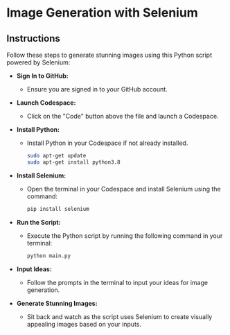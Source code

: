 # Image Generation with Selenium

## Instructions

Follow these steps to generate stunning images using this Python script powered by Selenium:

- **Sign In to GitHub:**
  - Ensure you are signed in to your GitHub account.

- **Launch Codespace:**
  - Click on the "Code" button above the file and launch a Codespace.

- **Install Python:**
  - Install Python in your Codespace if not already installed.
    ```bash
    sudo apt-get update
    sudo apt-get install python3.8
    ```
- **Install Selenium:**
  - Open the terminal in your Codespace and install Selenium using the command:
    ```bash
    pip install selenium
    ```

- **Run the Script:**
  - Execute the Python script by running the following command in your terminal:
    ```bash
    python main.py
    ```

- **Input Ideas:**
  - Follow the prompts in the terminal to input your ideas for image generation.

- **Generate Stunning Images:**
  - Sit back and watch as the script uses Selenium to create visually appealing images based on your inputs.

